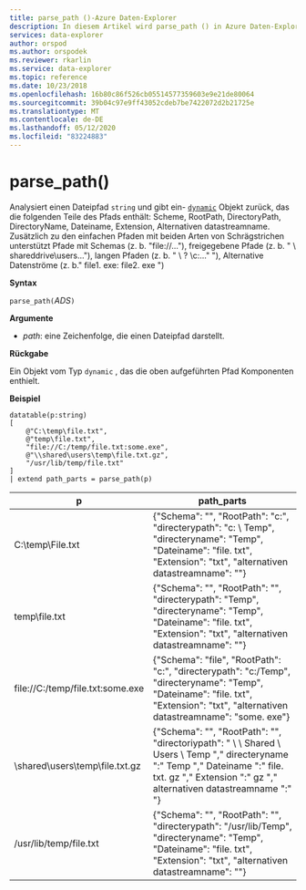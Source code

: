 ```yaml
---
title: parse_path ()-Azure Daten-Explorer
description: In diesem Artikel wird parse_path () in Azure Daten-Explorer beschrieben.
services: data-explorer
author: orspod
ms.author: orspodek
ms.reviewer: rkarlin
ms.service: data-explorer
ms.topic: reference
ms.date: 10/23/2018
ms.openlocfilehash: 16b80c86f526cb05514577359603e9e21de80064
ms.sourcegitcommit: 39b04c97e9ff43052cdeb7be7422072d2b21725e
ms.translationtype: MT
ms.contentlocale: de-DE
ms.lasthandoff: 05/12/2020
ms.locfileid: "83224883"
---
```

# <a name="parse_path"></a>parse_path()

Analysiert einen Dateipfad `string` und gibt ein- [`dynamic`](./scalar-data-types/dynamic.md) Objekt zurück, das die folgenden Teile des Pfads enthält: Scheme, RootPath, DirectoryPath, DirectoryName, Dateiname, Extension, Alternativen datastreamname.
Zusätzlich zu den einfachen Pfaden mit beiden Arten von Schrägstrichen unterstützt Pfade mit Schemas (z. b. "file://..."), freigegebene Pfade (z. b. " \\ shareddrive\users..."), langen Pfaden (z. b. " \\ ? \c:..." "), Alternative Datenströme (z. b." file1. exe: file2. exe ")

**Syntax**

`parse_path(`*ADS*`)`

**Argumente**

* *path*: eine Zeichenfolge, die einen Dateipfad darstellt.

**Rückgabe**

Ein Objekt vom Typ `dynamic` , das die oben aufgeführten Pfad Komponenten enthielt.

**Beispiel**

<!-- csl: https://help.kusto.windows.net/Samples -->
```kusto
datatable(p:string) 
[
    @"C:\temp\file.txt",
    @"temp\file.txt",
    "file://C:/temp/file.txt:some.exe",
    @"\\shared\users\temp\file.txt.gz",
    "/usr/lib/temp/file.txt"
]
| extend path_parts = parse_path(p)

```

|p|path_parts
|---|---
|C:\temp\File.txt|{"Schema": "", "RootPath": "c:", "directerypath": "c: \\ Temp", "directeryname": "Temp", "Dateiname": "file. txt", "Extension": "txt", "alternativen datastreamname": ""}
|temp\file.txt|{"Schema": "", "RootPath": "", "directerypath": "Temp", "directeryname": "Temp", "Dateiname": "file. txt", "Extension": "txt", "alternativen datastreamname": ""}
|file://C:/temp/file.txt:some.exe|{"Schema": "file", "RootPath": "c:", "directerypath": "c:/Temp", "directeryname": "Temp", "Dateiname": "file. txt", "Extension": "txt", "alternativen datastreamname": "some. exe"}
|\\shared\users\temp\file.txt.gz|{"Schema": "", "RootPath": "", "directoriypath": " \\ \\ Shared \\ Users \\ Temp "," directeryname ":" Temp "," Dateiname ":" file. txt. gz "," Extension ":" gz "," alternativen datastreamname ":" "}
|/usr/lib/temp/file.txt|{"Schema": "", "RootPath": "", "directerypath": "/usr/lib/Temp", "directeryname": "Temp", "Dateiname": "file. txt", "Extension": "txt", "alternativen datastreamname": ""}
